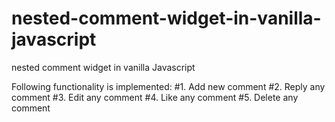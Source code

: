 # nested-comment-widget-in-vanilla-javascript
nested comment widget in vanilla Javascript

Following functionality is implemented:
#1. Add new comment
#2. Reply any comment
#3. Edit any comment
#4. Like any comment
#5. Delete any comment